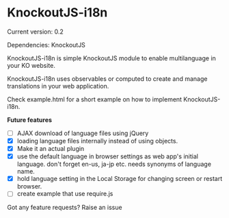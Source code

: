 KnockoutJS-i18n
===============

Current version: 0.2

Dependencies: KnockoutJS

KnockoutJS-i18n is simple KnockoutJS module to enable multilanguage in your KO website.

KnockoutJS-i18n uses observables or computed to create and manage translations in your web application.

Check example.html for a short example on how to implement KnockoutJS-i18n.

<b>Future features</b>

- [ ] AJAX download of language files using jQuery
- [x] loading language files internally instead of using objects.
- [x] Make it an actual plugin
- [x] use the default language in browser settings as web app's initial language. don't forget en-us, ja-jp etc. needs synonyms of language name.
- [x] hold language setting in the Local Storage for changing screen or restart browser.
- [ ] create example that use require.js

Got any feature requests? Raise an issue
